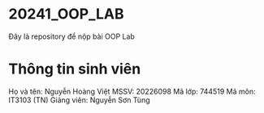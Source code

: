 # 20241_OOP_LAB
 Đây là repository để nộp bài OOP Lab
# Thông tin sinh viên
 Họ và tên: Nguyễn Hoàng Việt
 MSSV: 20226098
 Mã lớp: 744519
 Mã môn: IT3103 (TN)
 Giảng viên: Nguyễn Sơn Tùng

